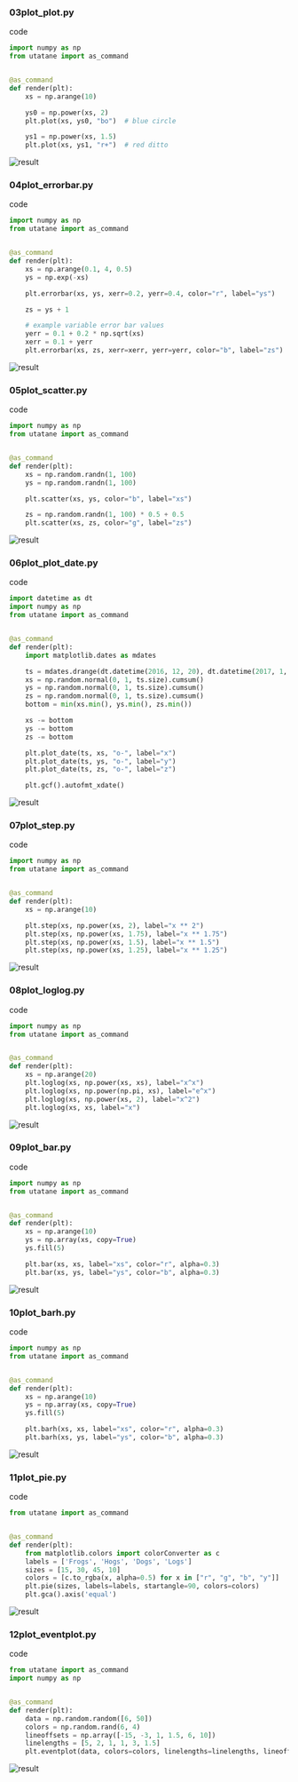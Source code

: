 
### 03plot_plot.py

code

```python
import numpy as np
from utatane import as_command


@as_command
def render(plt):
    xs = np.arange(10)

    ys0 = np.power(xs, 2)
    plt.plot(xs, ys0, "bo")  # blue circle

    ys1 = np.power(xs, 1.5)
    plt.plot(xs, ys1, "r+")  # red ditto

```

![result](03plot_plot.png)


### 04plot_errorbar.py

code

```python
import numpy as np
from utatane import as_command


@as_command
def render(plt):
    xs = np.arange(0.1, 4, 0.5)
    ys = np.exp(-xs)

    plt.errorbar(xs, ys, xerr=0.2, yerr=0.4, color="r", label="ys")

    zs = ys + 1

    # example variable error bar values
    yerr = 0.1 + 0.2 * np.sqrt(xs)
    xerr = 0.1 + yerr
    plt.errorbar(xs, zs, xerr=xerr, yerr=yerr, color="b", label="zs")

```

![result](04plot_errorbar.png)


### 05plot_scatter.py

code

```python
import numpy as np
from utatane import as_command


@as_command
def render(plt):
    xs = np.random.randn(1, 100)
    ys = np.random.randn(1, 100)

    plt.scatter(xs, ys, color="b", label="xs")

    zs = np.random.randn(1, 100) * 0.5 + 0.5
    plt.scatter(xs, zs, color="g", label="zs")

```

![result](05plot_scatter.png)


### 06plot_plot_date.py

code

```python
import datetime as dt
import numpy as np
from utatane import as_command


@as_command
def render(plt):
    import matplotlib.dates as mdates

    ts = mdates.drange(dt.datetime(2016, 12, 20), dt.datetime(2017, 1, 2), dt.timedelta(hours=2))
    xs = np.random.normal(0, 1, ts.size).cumsum()
    ys = np.random.normal(0, 1, ts.size).cumsum()
    zs = np.random.normal(0, 1, ts.size).cumsum()
    bottom = min(xs.min(), ys.min(), zs.min())

    xs -= bottom
    ys -= bottom
    zs -= bottom

    plt.plot_date(ts, xs, "o-", label="x")
    plt.plot_date(ts, ys, "o-", label="y")
    plt.plot_date(ts, zs, "o-", label="z")

    plt.gcf().autofmt_xdate()

```

![result](06plot_plot_date.png)


### 07plot_step.py

code

```python
import numpy as np
from utatane import as_command


@as_command
def render(plt):
    xs = np.arange(10)

    plt.step(xs, np.power(xs, 2), label="x ** 2")
    plt.step(xs, np.power(xs, 1.75), label="x ** 1.75")
    plt.step(xs, np.power(xs, 1.5), label="x ** 1.5")
    plt.step(xs, np.power(xs, 1.25), label="x ** 1.25")

```

![result](07plot_step.png)


### 08plot_loglog.py

code

```python
import numpy as np
from utatane import as_command


@as_command
def render(plt):
    xs = np.arange(20)
    plt.loglog(xs, np.power(xs, xs), label="x^x")
    plt.loglog(xs, np.power(np.pi, xs), label="e^x")
    plt.loglog(xs, np.power(xs, 2), label="x^2")
    plt.loglog(xs, xs, label="x")

```

![result](08plot_loglog.png)


### 09plot_bar.py

code

```python
import numpy as np
from utatane import as_command


@as_command
def render(plt):
    xs = np.arange(10)
    ys = np.array(xs, copy=True)
    ys.fill(5)

    plt.bar(xs, xs, label="xs", color="r", alpha=0.3)
    plt.bar(xs, ys, label="ys", color="b", alpha=0.3)

```

![result](09plot_bar.png)


### 10plot_barh.py

code

```python
import numpy as np
from utatane import as_command


@as_command
def render(plt):
    xs = np.arange(10)
    ys = np.array(xs, copy=True)
    ys.fill(5)

    plt.barh(xs, xs, label="xs", color="r", alpha=0.3)
    plt.barh(xs, ys, label="ys", color="b", alpha=0.3)

```

![result](10plot_barh.png)


### 11plot_pie.py

code

```python
from utatane import as_command


@as_command
def render(plt):
    from matplotlib.colors import colorConverter as c
    labels = ['Frogs', 'Hogs', 'Dogs', 'Logs']
    sizes = [15, 30, 45, 10]
    colors = [c.to_rgba(x, alpha=0.5) for x in ["r", "g", "b", "y"]]
    plt.pie(sizes, labels=labels, startangle=90, colors=colors)
    plt.gca().axis('equal')

```

![result](11plot_pie.png)


### 12plot_eventplot.py

code

```python
from utatane import as_command
import numpy as np


@as_command
def render(plt):
    data = np.random.random([6, 50])
    colors = np.random.rand(6, 4)
    lineoffsets = np.array([-15, -3, 1, 1.5, 6, 10])
    linelengths = [5, 2, 1, 1, 3, 1.5]
    plt.eventplot(data, colors=colors, linelengths=linelengths, lineoffsets=lineoffsets)

```

![result](12plot_eventplot.png)

